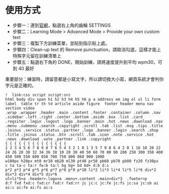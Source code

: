 # 使用方式
* 步驟一：連到[官網](https://www.keybr.com/)，點選右上角的齒輪 SETTINGS
* 步驟二：Learning Mode > Advanced Mode > Provide your own custom text
* 步驟三：複製下方訓練菜單，並貼到指示貼上處。
* 步驟四：Clean-up text 的 Remove punctuation，請取消勾選，這樣才能上特殊字元留在訓練清單上
* 步驟五：點選右下角的 DONE，開始訓練，請將速度提升到平均 wpm30，可到 40 最好

重要部分：練習時，請留意都是小寫文字，所以請切換大小寫，網頁系統才會判你字元是正確的。

```
!  link:css script script:src
html body div span h1 h2 h3 h4 h5 h6 p a address em img ol ul li form label  table tr th td article aside figure  footer header menu nav section video 
.wrap .wrapper .header .main .content .footer .container .column .nav .sidebar .left .right .center .bottom .aside .box .list .card .regsiter .login .logout .logo .banner .main .hot .news .download .nav .menu .submenu .search .copyright .scroll .tab .list .msg .tips .title .joinus .service .status .partner .logo .banner .login .search .shop .title .joinus .status .btn .scroll .tab .icon .note .service .hot .news .download .vote .partner .link .copyright
{ { { { { { { { { { { { { {
1 2 3 4 5 6 7 8 9 8 7 6 5 4 3 2 1 0 1 3 5 7 9 8 6 4 2 0 1 16 18 20 22 24 26 28 30 32 34 36 38 10 20 30 40 50 60 70 80 90 200 250 300 350 400 450 500 550 600 650 700 750 800 860 900 1000
w100px h20px mt0 mr10 mb20 ml30 pt40 pr50 pb60 pb70 pb80 fz20 fz30px
c ta ta-c ta:r fw:b ta:l bg bg+ bd bd+ d:b d:i 
p*2 p*3 p*4 p*5 p*6 p*7 p*8 p*9 p*10 li*2 li*3 li*4 li*5 li*6 div*2 div*3 div*4 div*5 div*6
ul>li*5>a .header>.logo>a .menu+.content .main>div*3  .footer>p
d:f fxd fxd:c fxd:cr fxd:r fxd:rr jc jc:c jc:fe jc:fs jc:sa jc:sb ai ai:c ai:fe ai:fs ai:s

```
